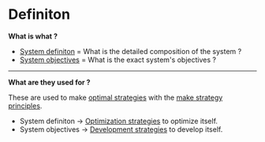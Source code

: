 # Definiton

**What is what ?**

 * [System definiton](https://github.com/esteem8app/esteem8app.github.io/blob/master/docs/work-the-system/definition/system-definition.md) = What is the detailed composition of the system ?
 * [System objectives](https://github.com/esteem8app/esteem8app.github.io/blob/master/docs/work-the-system/definition/system-objectives.md) = What is the exact system's objectives ?

---

**What are they used for ?**

These are used to make [optimal strategies](https://github.com/esteem8app/esteem8app.github.io/tree/master/docs/work-the-system/strategies/) with the [make strategy principles](https://github.com/esteem8app/esteem8app.github.io/blob/master/docs/work-the-system/tools/make-strategy-principles.md).

* System definiton -> [Optimization strategies](https://github.com/esteem8app/esteem8app.github.io/tree/master/docs/work-the-system/strategies/optimization-strategies) to optimize itself.
* System objectives -> [Development strategies](https://github.com/esteem8app/esteem8app.github.io/tree/master/docs/work-the-system/strategies/development-strategies) to develop itself.
